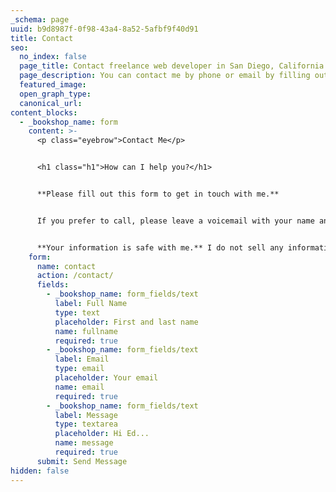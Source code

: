 ```yaml
---
_schema: page
uuid: b9d8987f-0f98-43a4-8a52-5afbf9f40d91
title: Contact
seo:
  no_index: false
  page_title: Contact freelance web developer in San Diego, California
  page_description: You can contact me by phone or email by filling out the form on this page.
  featured_image:
  open_graph_type:
  canonical_url:
content_blocks:
  - _bookshop_name: form
    content: >-
      <p class="eyebrow">Contact Me</p>


      <h1 class="h1">How can I help you?</h1>


      **Please fill out this form to get in touch with me.**


      If you prefer to call, please leave a voicemail with your name and contact information at [1-858-876-8088](tel:1-858-876-8088). Because of robocalls, I no longer answer unknown numbers.


      **Your information is safe with me.** I do not sell any information to third parties and will only share your information if you ask me to.
    form:
      name: contact
      action: /contact/
      fields:
        - _bookshop_name: form_fields/text
          label: Full Name
          type: text
          placeholder: First and last name
          name: fullname
          required: true
        - _bookshop_name: form_fields/text
          label: Email
          type: email
          placeholder: Your email
          name: email
          required: true
        - _bookshop_name: form_fields/text
          label: Message
          type: textarea
          placeholder: Hi Ed...
          name: message
          required: true
      submit: Send Message
hidden: false
---
```

